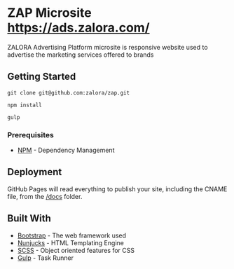 # ZAP Microsite https://ads.zalora.com/

ZALORA Advertising Platform microsite is responsive website used to advertise the marketing services offered to brands

## Getting Started

```
git clone git@github.com:zalora/zap.git  
```

```
npm install  
```

```
gulp
```

### Prerequisites

* [NPM](https://www.npmjs.com/get-npm) - Dependency Management

## Deployment

GitHub Pages will read everything to publish your site, including the CNAME file, from the [/docs](https://help.github.com/articles/configuring-a-publishing-source-for-github-pages/) folder.

## Built With

* [Bootstrap](https://getbootstrap.com/docs/4.1/getting-started/introduction/) - The web framework used
* [Nunjucks](https://mozilla.github.io/nunjucks/templating.html) - HTML Templating Engine
* [SCSS](https://sass-lang.com/guide) - Object oriented features for CSS
* [Gulp](https://developers.google.com/web/ilt/pwa/introduction-to-gulp) - Task Runner
